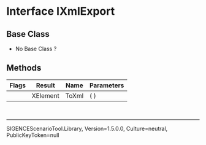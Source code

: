 # Interface IXmlExport
## Base Class
- No Base Class ?
## Methods
Flags|Result|Name|Parameters
-|-|-|-
&nbsp;|XElement|ToXml|( )

<br /><hr />
SIGENCEScenarioTool.Library, Version=1.5.0.0, Culture=neutral, PublicKeyToken=null
